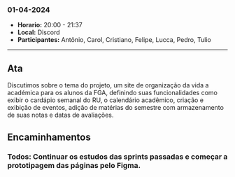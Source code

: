 ### 01-04-2024

- **Horario:** 20:00 - 21:37
- **Local:** Discord
- **Participantes:** Antônio, Carol, Cristiano, Felipe, Lucca, Pedro, Tulio

---

## Ata

Discutimos sobre o tema do projeto, um site de organização da vida a académica para os alunos da FGA, definindo suas funcionalidades como exibir o cardápio semanal do RU, 
o calendário acadêmico, criação e exibição de eventos, adição de matérias do semestre com armazenamento de suas notas e datas de avaliações.

## Encaminhamentos
### **Todos:** Continuar os estudos das sprints passadas e começar a prototipagem das páginas pelo Figma.

